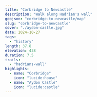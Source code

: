 ```yaml
---
title: "Corbridge to Newcastle"
description: "Walk along Hadrian's wall"
geojson: "corbridge-to-newcastle/map"
slug: "corbridge-to-newcastle"
cover: "./aydon-castle.jpg"
date: 2024-10-27
tags:
  - "history"
length: 37.8
elevation: 438
duration: 7.5
trails:
  - "hadrians-wall"
highlights:
  - name: "Corbridge"
    icon: "lucide:house"
  - name: "Aydon Castle"
    icon: "lucide:castle"
---
```

